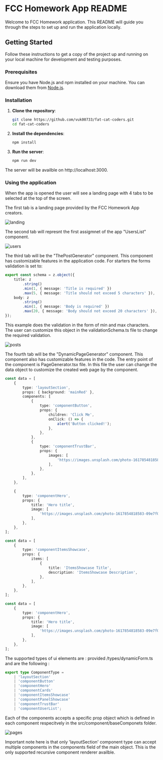 # FCC Homework App README

Welcome to FCC Homework application. This README will guide you through the steps to set up and run the application locally.

## Getting Started

Follow these instructions to get a copy of the project up and running on your local machine for development and testing purposes.

### Prerequisites

Ensure you have Node.js and npm installed on your machine. You can download them from [Node.js](https://nodejs.org/).

### Installation

1. **Clone the repository**:

    ```sh
    git clone https://github.com/vuk00733/fat-cat-coders.git
    cd fat-cat-coders

    ```

2. **Install the dependencies**:

    ```sh
    npm install

    ```

3. **Run the server**:
    ```sh
    npm run dev
    ```

The server will be availble on http://localhost:3000.

### Using the application

When the app is opened the user will see a landing page with 4 tabs to be selected at the top of the screen.

The first tab is a landing page provided by the FCC Homework App creators.

![landing](https://github.com/vuk00733/fat-cat-coders/assets/60270183/6bb503a2-d703-4370-be4d-ce3b30fb5eba)

The second tab will represnt the first assigmnet of the app "UsersList" component.

![users](https://github.com/vuk00733/fat-cat-coders/assets/60270183/e265b103-14ce-4ed7-9407-370341c50e22)

The third tab will be the "ThePostGenerator" component. This component has customizable features in the application code. For starters the forms validation is set to:

```ts
export const schema = z.object({
    title: z
        .string()
        .min(1, { message: 'Title is required' })
        .max(5, { message: 'Title should not exceed 5 characters' }),
    body: z
        .string()
        .min(1, { message: 'Body is required' })
        .max(20, { message: 'Body should not exceed 20 characters' }),
});
```

This example does the validation in the form of min and max characters. The user can customize this object in the validationSchema.ts file to change the required validation.

![posts](https://github.com/vuk00733/fat-cat-coders/assets/60270183/cf78c511-25a2-46a3-aedf-43296c44c015)

The fourth tab will be the "DynamicPageGenerator" component. This component also has customizable features in the code. The entry point of the component is PageGenerator.tsx file. In this file the user can change the data object to customize the created web page by the component.

```ts
const data = [
    {
        type: 'layoutSection',
        props: { background: 'mainRed' },
        components: [
            {
                type: 'componentButton',
                props: {
                    children: 'Click Me',
                    onClick: () => {
                        alert('Button clicked!');
                    },
                },
            },
            {
                type: 'componentTrustBar',
                props: {
                    images: [
                        'https://images.unsplash.com/photo-1617854818583-09e7f077a156?q=80&w=2070&auto=format&fit=crop&ixlib=rb-4.0.3&ixid=M3wxMjA3fDB8MHxwaG90by1wYWdlfHx8fGVufDB8fHx8fA%3D%3D',
                    ],
                },
            },
        ],
    },

    {
        type: 'componentHero',
        props: {
            title: 'Hero title',
            image: [
                'https://images.unsplash.com/photo-1617854818583-09e7f077a156?q=80&w=2070&auto=format&fit=crop&ixlib=rb-4.0.3&ixid=M3wxMjA3fDB8MHxwaG90by1wYWdlfHx8fGVufDB8fHx8fA%3D%3D',
            ],
        },
    },
];

const data = [
    {
        type: 'componentItemsShowcase',
        props: {
            items: [
                {
                    title: 'ItemsShowcase Title',
                    description: 'ItemsShowcase Description',
                },
            ],
        },
    },
];

const data = [
    {
        type: 'componentHero',
        props: {
            title: 'Hero title',
            image: [
                'https://images.unsplash.com/photo-1617854818583-09e7f077a156?q=80&w=2070&auto=format&fit=crop&ixlib=rb-4.0.3&ixid=M3wxMjA3fDB8MHxwaG90by1wYWdlfHx8fGVufDB8fHx8fA%3D%3D',
            ],
        },
    },
];
```

The supported types of ui elements are : provided /types/dynamicForm.ts and are the following :

```ts
export type ComponentType =
    | 'layoutSection'
    | 'componentButton'
    | 'componentHero'
    | 'componentCards'
    | 'componentItemsShowcase'
    | 'componentPanelShowcase'
    | 'componentTrustBar'
    | 'componentUserList';
```

Each of the components accepts a specific prop object which is defined in each component respecitvely in the src/component/baseComponets folder.

![pages](https://github.com/vuk00733/fat-cat-coders/assets/60270183/d80a9a67-2ef4-4939-912c-b7161b03bc4c)

Important note here is that only 'layoutSection' component type can accept multiple components in the components field of the main object. This is the only supported recursive component renderer availble.
